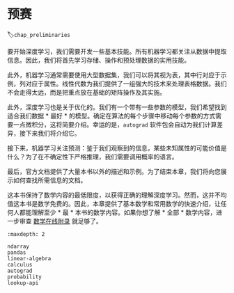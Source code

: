 # 预赛
:label:`chap_preliminaries`

要开始深度学习，我们需要开发一些基本技能。所有机器学习都关注从数据中提取信息。因此，我们将首先学习存储、操作和预处理数据的实用技能。

此外，机器学习通常需要使用大型数据集，我们可以将其视为表，其中行对应于示例，列对应于属性。线性代数为我们提供了一组强大的技术来处理表格数据。我们不会走得太远，而是把重点放在基础的矩阵操作及其实施。

此外，深度学习也是关于优化的。我们有一个带有一些参数的模型，我们希望找到适合我们数据 * 最好 * 的模型。确定在算法的每个步骤中移动每个参数的方式需要一点微积分，这将简要介绍。幸运的是，`autograd` 软件包会自动为我们计算差异，接下来我们将介绍它。

接下来，机器学习关注预测：鉴于我们观察到的信息，某些未知属性的可能价值是什么？为了在不确定性下严格推理，我们需要调用概率的语言。

最后，官方文档提供了大量本书以外的描述和示例。为了结束本章，我们将向您展示如何查找所需信息的文档。

这本书保持了数学内容的最低限度，以获得正确的理解深度学习。然而，这并不均值这本书是数学免费的。因此，本章提供了基本数学和常用数学的快速介绍，让任何人都能理解至少 * 最 * 本书的数学内容。如果你想了解 * 全部 * 数学内容，进一步审查 [数学在线附录](https://d2l.ai/chapter_appendix-mathematics-for-deep-learning/index.html) 就足够了。

```toc
:maxdepth: 2

ndarray
pandas
linear-algebra
calculus
autograd
probability
lookup-api
```
